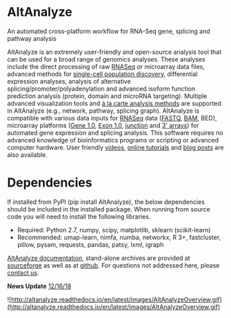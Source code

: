 # AltAnalyze # 

An automated cross-platform workflow for RNA-Seq gene, splicing and pathway analysis 

AltAnalyze is an extremely user-friendly and open-source analysis tool that can be used for a broad range of genomics analyses. These analyses include the direct processing of raw [RNASeq](https://github.com/nsalomonis/altanalyze/wiki/RNASeq) or microarray data files, advanced methods for [single-cell population discovery](http://altanalyze.blogspot.com/2016/08/introducing-powerful-and-easy-to-use.html), differential expression analyses, analysis of alternative splicing/promoter/polyadenylation and advanced isoform function prediction analysis (protein, domain and microRNA targeting). Multiple advanced visualization tools and [à la carte analysis methods](https://github.com/nsalomonis/altanalyze/wiki/Tutorials) are supported in AltAnalyze (e.g., network, pathway, splicing graph). AltAnalyze is compatible with various data inputs for [RNASeq](https://github.com/nsalomonis/altanalyze/wiki/RNASeq) data ([FASTQ](http://altanalyze.blogspot.com/2016/08/using-ultrafast-sequence.html), [BAM](http://altanalyze.blogspot.com/2016/08/bye-bye-bed-files-welcome-bam.html), BED), microarray platforms ([Gene 1.0](https://github.com/nsalomonis/altanalyze/wiki/AffyGeneArray), [Exon 1.0](https://github.com/nsalomonis/altanalyze/wiki/AffyExonArray), [junction](https://github.com/nsalomonis/altanalyze/wiki/JAY) and [3' arrays](https://github.com/nsalomonis/altanalyze/wiki/CompatibleArrays)) for automated gene expression and splicing analysis. This software requires no advanced knowledge of bioinformatics programs or scripting or advanced computer hardware. User friendly [videos](https://www.google.com/#q=altanalyze&tbm=vid), [online tutorials](https://github.com/nsalomonis/altanalyze/wiki/Tutorials) and [blog posts](http://altanalyze.blogspot.com/) are also available.

# Dependencies # 

If installed from PyPI (pip install AltAnalyze), the below dependencies should be included in the installed package. When running from source code you will need to install the following libraries.
  * Required: Python 2.7, numpy, scipy, matplotlib, sklearn (scikit-learn)
  * Recommended: umap-learn, nimfa, numba, networkx, R 3+, fastcluster, pillow, pysam, requests, pandas, patsy, lxml, igraph

[AltAnalyze documentation](http://altanalyze.readthedocs.io/), stand-alone archives are provided at [sourceforge](https://sourceforge.net/projects/altanalyze/files/) as well as at [github](https://github.com/nsalomonis/altanalyze). For questions not addressed here, please [contact us](https://github.com/nsalomonis/altanalyze/wiki/ContactUs).

**News Update** [12/16/18](https://github.com/nsalomonis/altanalyze/wiki/News)

![http://altanalyze.readthedocs.io/en/latest/images/AltAnalyzeOverview.gif](http://altanalyze.readthedocs.io/en/latest/images/AltAnalyzeOverview.gif)